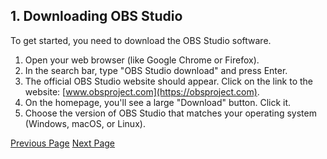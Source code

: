 ## 1. Downloading OBS Studio
To get started, you need to download the OBS Studio software.

1. Open your web browser (like Google Chrome or Firefox).
2. In the search bar, type "OBS Studio download" and press Enter.
3. The official OBS Studio website should appear. Click on the link to the website: [www.obsproject.com](https://obsproject.com).
4. On the homepage, you'll see a large "Download" button. Click it.
5. Choose the version of OBS Studio that matches your operating system (Windows, macOS, or Linux).


[Previous Page](README.md)  [Next Page](installing-obs.md)

